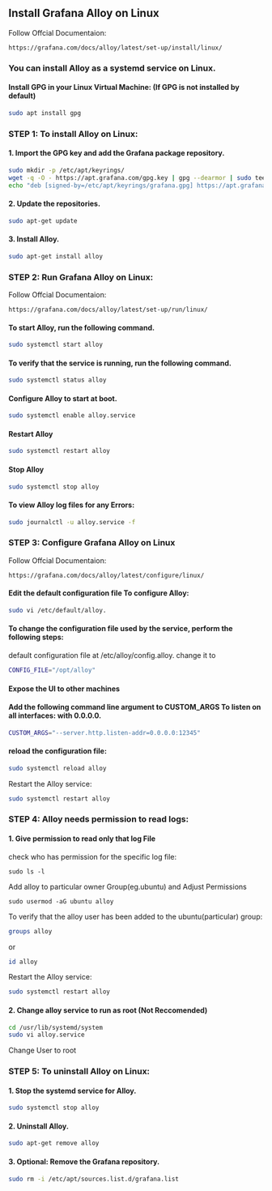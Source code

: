 ## Install Grafana Alloy on Linux
Follow Offcial Documentaion:
```
https://grafana.com/docs/alloy/latest/set-up/install/linux/
```

### You can install Alloy as a systemd service on Linux.

#### Install GPG in your Linux Virtual Machine: (If GPG is not installed by default)
```sh
sudo apt install gpg
```

### STEP 1: To install Alloy on Linux:

#### 1. Import the GPG key and add the Grafana package repository.
```sh
sudo mkdir -p /etc/apt/keyrings/
wget -q -O - https://apt.grafana.com/gpg.key | gpg --dearmor | sudo tee /etc/apt/keyrings/grafana.gpg > /dev/null
echo "deb [signed-by=/etc/apt/keyrings/grafana.gpg] https://apt.grafana.com stable main" | sudo tee /etc/apt/sources.list.d/grafana.list
```
#### 2. Update the repositories.
```sh
sudo apt-get update
```
#### 3. Install Alloy.
```sh
sudo apt-get install alloy
```

### STEP 2: Run Grafana Alloy on Linux:
Follow Offcial Documentaion:
```
https://grafana.com/docs/alloy/latest/set-up/run/linux/
```
#### To start Alloy, run the following command.
```sh
sudo systemctl start alloy
```
#### To verify that the service is running, run the following command.
```sh
sudo systemctl status alloy
```
#### Configure Alloy to start at boot.
```sh
sudo systemctl enable alloy.service
```
#### Restart Alloy
```sh
sudo systemctl restart alloy
```
#### Stop Alloy
```sh
sudo systemctl stop alloy
```
#### To view Alloy log files for any Errors:
```sh
sudo journalctl -u alloy.service -f
```

### STEP 3: Configure Grafana Alloy on Linux
Follow Offcial Documentaion:
```
https://grafana.com/docs/alloy/latest/configure/linux/
```
#### Edit the default configuration file To configure Alloy:
```sh
sudo vi /etc/default/alloy.
```
#### To change the configuration file used by the service, perform the following steps:
default configuration file at /etc/alloy/config.alloy.
change it to 
```sh
CONFIG_FILE="/opt/alloy"
```
#### Expose the UI to other machines

#### Add the following command line argument to CUSTOM_ARGS To listen on all interfaces: with 0.0.0.0.
```sh
CUSTOM_ARGS="--server.http.listen-addr=0.0.0.0:12345"
```
#### reload the configuration file:
```sh
sudo systemctl reload alloy
```
Restart the Alloy service:
```sh
sudo systemctl restart alloy
```

### STEP 4: Alloy needs permission to read logs:
#### 1. Give permission to read only that log File
check who has permission for the specific log file:
```
sudo ls -l
```
Add alloy to particular owner Group(eg.ubuntu) and Adjust Permissions
```
sudo usermod -aG ubuntu alloy
```
To verify that the alloy user has been added to the ubuntu(particular) group:
```sh
groups alloy
```
or
```sh
id alloy
```
Restart the Alloy service:
```sh
sudo systemctl restart alloy
```

#### 2. Change alloy service to run as root (Not Reccomended)
```sh
cd /usr/lib/systemd/system
sudo vi alloy.service
```
Change User to root

### STEP 5: To uninstall Alloy on Linux:

#### 1. Stop the systemd service for Alloy.
```sh
sudo systemctl stop alloy
```
#### 2. Uninstall Alloy.
```sh
sudo apt-get remove alloy
```
#### 3. Optional: Remove the Grafana repository.
```sh
sudo rm -i /etc/apt/sources.list.d/grafana.list
```
